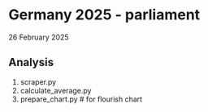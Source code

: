 # Germany 2025 - parliament
26 February 2025

## Analysis
1. scraper.py
2. calculate_average.py
3. prepare_chart.py # for flourish chart